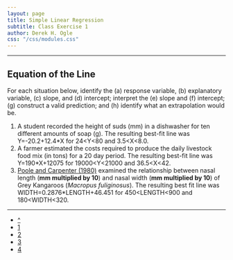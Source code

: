 ```yaml
---
layout: page
title: Simple Linear Regression
subtitle: Class Exercise 1
author: Derek H. Ogle
css: "/css/modules.css"
---
```


----

## Equation of the Line

For each situation below, identify the (a) response variable, (b) explanatory variable, (c) slope, and (d) intercept; interpret the (e) slope and (f) intercept; (g) construct a valid prediction; and (h) identify what an extrapolation would be.

1. A student recorded the height of suds (mm) in a dishwasher for ten different amounts of soap (g).  The resulting best-fit line was Y=-20.2+12.4*X for 24<Y<80 and 3.5<X<8.0.
1. A farmer estimated the costs required to produce the daily livestock food mix (in tons) for a 20 day period.  The resulting best-fit line was Y=190*X+12075 for 19000<Y<21000 and 36.5<X<42.
1. [Poole and Carpenter (1980)](http://www.publish.csiro.au/?paper=ZO9800607) examined the relationship between nasal length (**mm multiplied by 10**) and nasal width (**mm multiplied by 10**) of Grey Kangaroos (*Macropus fuliginosus*).  The resulting best fit line was WIDTH=0.2876*LENGTH+46.451 for 450<LENGTH<900 and 180<WIDTH<320.

----

<div class="text-center">
<ul class="pagination pagination-lg">
  <li><a href="index.html">^</a></li>
  <li class="active"><a href="#">1</a></li>
  <li><a href="CE2.html">2</a></li>
  <li><a href="CE3.html">3</a></li>
  <li><a href="CE4.html">4</a></li>
</ul>
